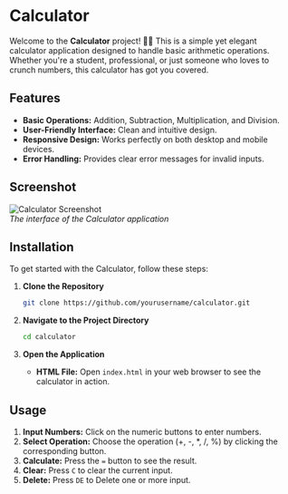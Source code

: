# Calculator

Welcome to the **Calculator** project! 🧮✨ This is a simple yet elegant calculator application designed to handle basic arithmetic operations. Whether you're a student, professional, or just someone who loves to crunch numbers, this calculator has got you covered.

## Features

- **Basic Operations:** Addition, Subtraction, Multiplication, and Division.
- **User-Friendly Interface:** Clean and intuitive design.
- **Responsive Design:** Works perfectly on both desktop and mobile devices.
- **Error Handling:** Provides clear error messages for invalid inputs.

## Screenshot

![Calculator Screenshot](https://via.placeholder.com/600x400?text=Calculator+Screenshot)  
*The interface of the Calculator application*

## Installation

To get started with the Calculator, follow these steps:

1. **Clone the Repository**

    ```bash
    git clone https://github.com/yourusername/calculator.git
    ```

2. **Navigate to the Project Directory**

    ```bash
    cd calculator
    ```

3. **Open the Application**

    - **HTML File:** Open `index.html` in your web browser to see the calculator in action.

## Usage

1. **Input Numbers:** Click on the numeric buttons to enter numbers.
2. **Select Operation:** Choose the operation (+, -, *, /, %) by clicking the corresponding button.
3. **Calculate:** Press the `=` button to see the result.
4. **Clear:** Press `C` to clear the current input.
4. **Delete:** Press `DE` to Delete one or more input.



